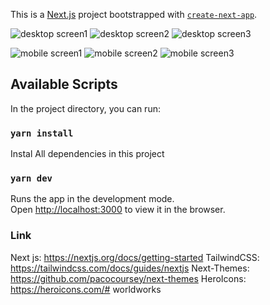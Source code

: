 This is a [Next.js](https://nextjs.org/) project bootstrapped with [`create-next-app`](https://github.com/vercel/next.js/tree/canary/packages/create-next-app).

![desktop screen1](preview/preview1.png)
![desktop screen2](preview/preview2.png)
![desktop screen3](./preview/preview2.png)

![mobile screen1](preview/mob-preview1.png)
![mobile screen2](preview/mob-preview2.png)
![mobile screen3](preview/mob-preview3.png)





## Available Scripts

In the project directory, you can run:

### `yarn install`

Instal All dependencies in this project

### `yarn dev`

Runs the app in the development mode.<br />
Open [http://localhost:3000](http://localhost:3000) to view it in the browser.

### Link

Next js: https://nextjs.org/docs/getting-started
TailwindCSS: https://tailwindcss.com/docs/guides/nextjs
Next-Themes: https://github.com/pacocoursey/next-themes
HeroIcons: https://heroicons.com/# worldworks
